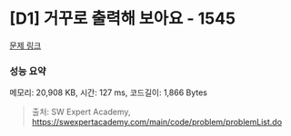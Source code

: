 # [D1] 거꾸로 출력해 보아요 - 1545 

[문제 링크](https://swexpertacademy.com/main/code/problem/problemDetail.do?contestProbId=AV2gbY0qAAQBBAS0) 

### 성능 요약

메모리: 20,908 KB, 시간: 127 ms, 코드길이: 1,866 Bytes



> 출처: SW Expert Academy, https://swexpertacademy.com/main/code/problem/problemList.do